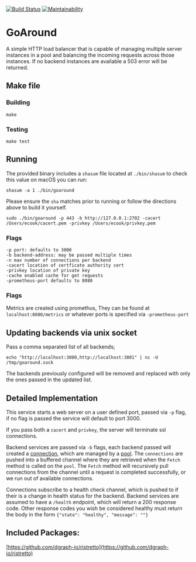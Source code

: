 [![Build Status](https://travis-ci.org/CoderCookE/goaround.svg?branch=master)](https://travis-ci.org/CoderCookE/goaround)
[![Maintainability](https://api.codeclimate.com/v1/badges/60d01111dd41a66baae3/maintainability)](https://codeclimate.com/github/CoderCookE/goaround/maintainability)

# GoAround
A simple HTTP load balancer that
is capable of managing multiple server instances in a pool and balancing the
incoming requests across those instances. If no backend instances are available
a 503 error will be returned.

## Make file

### Building
```
make
```

### Testing
```
make test
```

## Running
The provided binary includes a `shasum` file located at `./bin/shasum` to check this value on macOS you can run:
```
shasum -a 1 ./bin/goaround
```
Please ensure the `sha` matches prior to running or follow the directions above to build it yourself.

```
sudo ./bin/goaround -p 443 -b http://127.0.0.1:2702 -cacert /Users/ecook/cacert.pem -privkey /Users/ecook/privkey.pem
```

### Flags
```
-p port: defaults to 3000
-b backend-address: may be passed multiple times
-n max number of connections per backend
-cacert location of certficate authority cert
-privkey location of private key
-cache enabled cache for get requests
-prometheus-port defaults to 8080
```

### Flags
Metrics are created using promethus, They can be found at `localhost:8080/metrics` or whatever ports is specified via `-prometheus-port`

## Updating backends via unix socket
Pass a comma separated list of all backends;
```
echo "http://localhost:3000,http://localhost:3001" | nc -U /tmp/goaround.sock

```
The backends previously configured will be removed and replaced with only the ones passed in the updated list.

## Detailed Implementation
This service starts a web server on a user defined port, passed via `-p` flag,
if no flag is passed the service will default to port 3000.

If you pass both a `cacert` and `privkey`, the server will terminate ssl connections.

Backend services are passed via `-b` flags, each backend passed will created a [connection](internal/connection/main.go),
which are managed by a [pool](internal/pool/main.go).  The `connections` are pushed into a buffered channel
where they are retrieved when the `Fetch` method is called on the `pool`.  The `Fetch` method will recursively pull connections
from the channel until a request is completed successfully, or we run out of available connections.

Connections subscribe to a health check channel, which is pushed to if their is a change in health status for the backend. Backend
services are assumed to have a `/health` endpoint, which will return a 200 response code.   Other response codes you wish be considered
healthy must return the body in the form `{"state": "healthy", "message": ""}`

## Included Packages:
[https://github.com/dgraph-io/ristretto](https://github.com/dgraph-io/ristretto)
